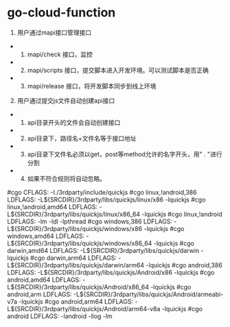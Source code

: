# go-cloud-function

1. 用户通过mapi接口管理接口
- 1. mapi/check 接口，监控
- 2. mapi/scripts 接口，提交脚本进入开发环境。可以测试脚本是否正确
- 3. mapi/release 接口，将开发脚本同步到线上环境

2. 用户通过提交js文件自动创建api接口
- 1. api目录开头的文件会自动创建接口
- 2. api目录下，路径名+文件名等于接口地址
- 3. api目录下文件名必须以get，post等method允许的名字开头，用" . "进行分割
- 4. 如果不符合规则将自动忽略。


#cgo CFLAGS: -I./3rdparty/include/quickjs
#cgo linux,!android,386 LDFLAGS: -L${SRCDIR}/3rdparty/libs/quickjs/linux/x86 -lquickjs
#cgo linux,!android,amd64 LDFLAGS: -L${SRCDIR}/3rdparty/libs/quickjs/linux/x86_64 -lquickjs
#cgo linux,!android LDFLAGS: -lm -ldl -lpthread
#cgo windows,386 LDFLAGS: -L${SRCDIR}/3rdparty/libs/quickjs/windows/x86 -lquickjs
#cgo windows,amd64 LDFLAGS: -L${SRCDIR}/3rdparty/libs/quickjs/windows/x86_64 -lquickjs
#cgo darwin,amd64 LDFLAGS: -L${SRCDIR}/3rdparty/libs/quickjs/darwin -lquickjs
#cgo darwin,arm64 LDFLAGS: -L${SRCDIR}/3rdparty/libs/quickjs/darwin/arm64 -lquickjs
#cgo android,386 LDFLAGS: -L${SRCDIR}/3rdparty/libs/quickjs/Android/x86 -lquickjs
#cgo android,amd64 LDFLAGS: -L${SRCDIR}/3rdparty/libs/quickjs/Android/x86_64 -lquickjs
#cgo android,arm LDFLAGS: -L${SRCDIR}/3rdparty/libs/quickjs/Android/armeabi-v7a -lquickjs
#cgo android,arm64 LDFLAGS: -L${SRCDIR}/3rdparty/libs/quickjs/Android/arm64-v8a -lquickjs
#cgo android LDFLAGS: -landroid -llog -lm

<link data-name="vs/editor/editor.main" rel="stylesheet" href="node_modules/monaco-editor/min/vs/editor/editor.main.css">
<script>
  var require = { paths: { vs: 'node_modules/monaco-editor/min/vs' } };
</script>
<script src="node_modules/monaco-editor/min/vs/loader.js"></script>
<script src="node_modules/monaco-editor/min/vs/editor/editor.main.nls.js"></script>
<script src="node_modules/monaco-editor/min/vs/editor/editor.main.js"></script>